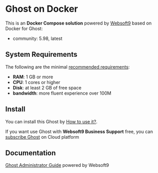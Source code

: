 # Ghost on Docker  

This is an **Docker Compose solution** powered by [Websoft9](https://www.websoft9.com) based on Docker for Ghost:


 - community:  5.98, latest


## System Requirements

The following are the minimal [recommended requirements](https://hub.docker.com/_/ghost):

* **RAM**: 1 GB or more
* **CPU**: 1 cores or higher
* **Disk**: at least 2 GB of free space
* **bandwidth**: more fluent experience over 100M  

## Install

You can install this Ghost by [How to use it?](https://github.com/Websoft9/docker-library#how-to-use-it).   

If you want use Ghost with **Websoft9 Business Support** free, you can [subscribe Ghost](https://www.websoft9.com/apps) on Cloud platform

## Documentation

[Ghost Administrator Guide](https://support.websoft9.com/docs/ghost) powered by Websoft9